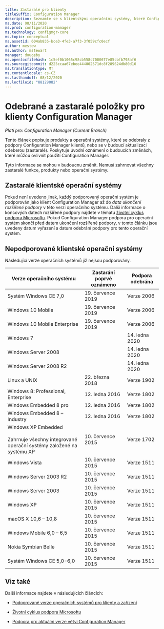 ```yaml
---
title: Zastaralé pro klienty
titleSuffix: Configuration Manager
description: Seznamte se s klientskými operačními systémy, které Configuration Manager už nepodporují.
ms.date: 08/11/2020
ms.prod: configuration-manager
ms.technology: configmgr-core
ms.topic: conceptual
ms.assetid: 604ab835-bce3-4fe3-a7f3-3f059cfc0ecf
author: mestew
ms.author: mstewart
manager: dougeby
ms.openlocfilehash: 1c5ef0b1065c98cb558c7000677e85cbfb798af6
ms.sourcegitcommit: d225ccaa67ebee444002571dc8f289624db80d10
ms.translationtype: MT
ms.contentlocale: cs-CZ
ms.lasthandoff: 08/12/2020
ms.locfileid: "88129082"
---
```

# <a name="removed-and-deprecated-items-for-configuration-manager-clients"></a>Odebrané a zastaralé položky pro klienty Configuration Manager

*Platí pro: Configuration Manager (Current Branch)*

Tento článek popisuje produkty a operační systémy, které se odebraly z podpory Configuration Manager klientů, nebo se v budoucí aktualizaci odeberou (zastaralé). Poskytuje úvodní oznámení o budoucích změnách, které můžou ovlivnit použití Configuration Manager.  

Tyto informace se mohou v budoucnu změnit. Nemusí zahrnovat všechny zastaralé funkce, produkty nebo operační systémy.  

## <a name="deprecated-client-operating-systems"></a>Zastaralé klientské operační systémy  

Pokud není uvedeno jinak, každý podporovaný operační systém je podporován jako klient Configuration Manager až do *data ukončení rozšířené podpory* v této verzi operačního systému. Další informace o koncových datech rozšířené podpory najdete v tématu [životní cyklus podpora Microsoftu](https://support.microsoft.com/lifecycle). Pokud Configuration Manager podpora pro operační systém skončí před datem ukončení rozšířené podpory, v tomto článku jsou uvedeny datum vyřazení a datum odebrání podpory pro tento operační systém.  

<!-- 
The following OS versions are deprecated as a Configuration Manager client. You can still use them now, but Microsoft plans to end support in the future.

|OS version|Deprecation first announced|Support removed|  
|-|-|-|
 -->

## <a name="unsupported-client-operating-systems"></a>Nepodporované klientské operační systémy

Následující verze operačních systémů již nejsou podporovány.

|Verze operačního systému|Zastarání poprvé oznámeno|Podpora odebrána|  
|-|-|-|
|Systém Windows CE 7,0|19. července 2019|Verze 2006|
|Windows 10 Mobile|19. července 2019|Verze 2006|
|Windows 10 Mobile Enterprise|19. července 2019|Verze 2006|
|Windows 7||14. ledna 2020|
|Windows Server 2008||14. ledna 2020|
|Windows Server 2008 R2||14. ledna 2020|
|Linux a UNIX|22. března 2018|Verze 1902|
|Windows 8: Professional, Enterprise|12. ledna 2016|Verze 1802|
|Windows Embedded 8 pro|12. ledna 2016|Verze 1802|
|Windows Embedded 8 – Industry|12. ledna 2016|Verze 1802|
|Windows XP Embedded <br><br> Zahrnuje všechny integrované operační systémy založené na systému XP|10. července 2015|Verze 1702|
|Windows Vista|10. července 2015|Verze 1511|
|Windows Server 2003 R2|10. července 2015|Verze 1511|
|Windows Server 2003|10. července 2015|Verze 1511|
|Windows XP|10. července 2015|Verze 1511|  
|macOS X 10,6 – 10,8|10. července 2015|Verze 1511|  
|Windows Mobile 6,0 – 6,5|10. července 2015|Verze 1511|  
|Nokia Symbian Belle|10. července 2015|Verze 1511|  
|Systém Windows CE 5,0-6,0|10. července 2015|Verze 1511|  

## <a name="see-also"></a>Viz také

Další informace najdete v následujících článcích:

- [Podporované verze operačních systémů pro klienty a zařízení](../../configs/supported-operating-systems-for-clients-and-devices.md)

- [Životní cyklus podpora Microsoftu](https://support.microsoft.com/lifecycle)

- [Podpora pro aktuální verze větví Configuration Manager](../../../servers/manage/current-branch-versions-supported.md)
